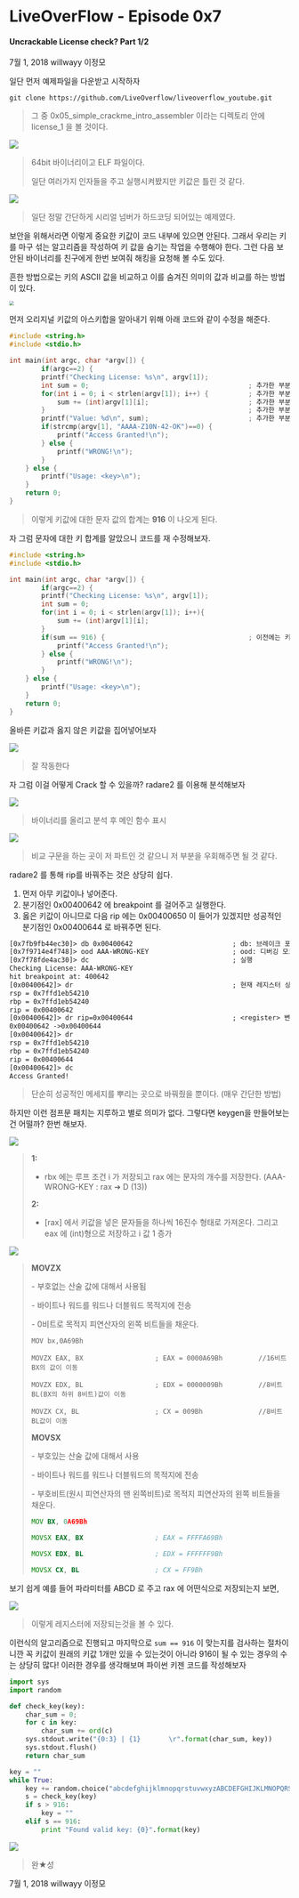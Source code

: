 # LiveOverFlow - Episode 0x7

#### Uncrackable License check? 	Part 1/2

7월 1, 2018 willwayy 이정모



일단 먼저 예제파일을 다운받고 시작하자

```
git clone https://github.com/LiveOverflow/liveoverflow_youtube.git
```

> 그 중 0x05_simple_crackme_intro_assembler 이라는 디렉토리 안에 license_1 을 볼 것이다.



<img src="https://user-images.githubusercontent.com/24206298/42133816-eab1fd16-7d6a-11e8-8c01-3f6f72bb8743.png" style="zoom:100%" />

> 64bit 바이너리이고 ELF 파일이다. 
>
> 일단 여러가지 인자들을 주고 실행시켜봤지만 키값은 틀린 것 같다.



<img src="https://user-images.githubusercontent.com/24206298/42133823-0ce62c5e-7d6b-11e8-8b0b-a570dc96bfe6.png" style="zoom:0%" />

> 일단 정말 간단하게 시리얼 넘버가 하드코딩 되어있는 예제였다.



보안을 위해서라면 이렇게 중요한 키값이 코드 내부에 있으면 안된다. 그래서 우리는 키를 마구 섞는 알고리즘을 작성하여 키 값을 숨기는 작업을 수행해야 한다. 그런 다음 보안된 바이너리를 친구에게 한번 보여줘 해킹을 요청해 볼 수도 있다.

흔한 방법으로는 키의 ASCII 값을 비교하고 이를 숨겨진 의미의 값과 비교를 하는 방법이 있다. 

<img src="https://user-images.githubusercontent.com/24206298/42133825-1a9c3122-7d6b-11e8-872e-3a4f000f6b98.png" style="zoom:50%"/>



먼저 오리지널 키값의 아스키합을 알아내기 위해 아래 코드와 같이 수정을 해준다.

```c
#include <string.h>
#include <stdio.h>

int main(int argc, char *argv[]) {
        if(argc==2) {
		printf("Checking License: %s\n", argv[1]);
		int sum = 0;										; 추가한 부분
		for(int i = 0; i < strlen(argv[1]); i++) {			; 추가한 부분
			sum += (int)argv[1][i];							; 추가한 부분
		}													; 추가한 부분
		printf("Value: %d\n", sum);							; 추가한 부분
		if(strcmp(argv[1], "AAAA-Z10N-42-OK")==0) {
			printf("Access Granted!\n");
		} else {
			printf("WRONG!\n");
		}
	} else {
		printf("Usage: <key>\n");
	}
	return 0;
}
```

> 이렇게 키값에 대한 문자 값의 합계는 **916** 이 나오게 된다.



자 그럼 문자에 대한 키 합계를 알았으니 코드를 재 수정해보자.

```c
#include <string.h>
#include <stdio.h>

int main(int argc, char *argv[]) {
        if(argc==2) {
        printf("Checking License: %s\n", argv[1]);
        int sum = 0;
        for(int i = 0; i < strlen(argv[1]); i++){
            sum += (int)argv[1][i];
        }
        if(sum == 916) {									; 이전에는 키값이 하드코딩되어 있었다.
            printf("Access Granted!\n");
        } else {
            printf("WRONG!\n");
        }
    } else {
        printf("Usage: <key>\n");
    }
    return 0;
}
```



올바른 키값과 옳지 않은 키값을 집어넣어보자

<img src="https://user-images.githubusercontent.com/24206298/42133829-30d9e4ac-7d6b-11e8-9929-592bfa5f2461.png" style="zoom:0%" />

> 잘 작동한다



자 그럼 이걸 어떻게 Crack 할 수 있을까? radare2 를 이용해 분석해보자

<img src="https://user-images.githubusercontent.com/24206298/42133837-49a4b264-7d6b-11e8-8565-1441afa9a335.png" style="zoom:0%" />

> 바이너리를 올리고 분석 후 메인 함수 표시



<img src="https://user-images.githubusercontent.com/24206298/42133838-49ce57a4-7d6b-11e8-910d-2b954b3ec2bb.png" style="zoom:00%" />

> 비교 구문을 하는 곳이 저 파트인 것 같으니 저 부분을 우회해주면 될 것 같다.



radare2 를 통해 rip를 바꿔주는 것은 상당히 쉽다.

1. 먼저 아무 키값이나 넣어준다.
2. 분기점인 0x00400642 에 breakpoint 를 걸어주고 실행한다.
3. 옳은 키값이 아니므로 다음 rip 에는 0x00400650 이 들어가 있겠지만 성공적인 분기점인 0x00400644 로 바꿔주면 된다.

```tex
[0x7fb9fb44ec30]> db 0x00400642							; db: 브레이크 포인트
[0x7f9714e4f748]> ood AAA-WRONG-KEY						; ood: 디버깅 모드 
[0x7f78fde4ac30]> dc									; 실행
Checking License: AAA-WRONG-KEY
hit breakpoint at: 400642
[0x00400642]> dr										; 현재 레지스터 상태보기
rsp = 0x7ffd1eb54210
rbp = 0x7ffd1eb54240
rip = 0x00400642
[0x00400642]> dr rip=0x00400644							; <register> 변경
0x00400642 ->0x00400644
[0x00400642]> dr
rsp = 0x7ffd1eb54210
rbp = 0x7ffd1eb54240
rip = 0x00400644
[0x00400642]> dc
Access Granted!
```

> 단순히 성공적인 메세지를 뿌리는 곳으로 바꿔줬을 뿐이다. (매우 간단한 방법)



하지만 이런 점프문 패치는 지루하고 별로 의미가 없다. 그렇다면 keygen을 만들어보는건 어떨까? 한번 해보자.

<img src="https://user-images.githubusercontent.com/24206298/42133833-48fb3400-7d6b-11e8-912d-a4da19fbcea1.png" style="zoom:100%" />

> **1:**
>
> - rbx 에는 루프 조건 i 가 저장되고 rax 에는 문자의 개수를 저장한다. (AAA-WRONG-KEY : rax ➔ D (13))
>
> **2:**
>
> - [rax] 에서 키값을 넣은 문자들을 하나씩 16진수 형태로 가져온다. 그리고 eax 에 (int)형으로 저장하고 i 값 1 증가



<img src="https://user-images.githubusercontent.com/24206298/42133835-4950a034-7d6b-11e8-87e2-a59ea335e756.png" style="zoom:0%" />

> **MOVZX**
>
> \- 부호없는 산술 값에 대해서 사용됨
>
> \- 바이트나 워드를 워드나 더블워드 목적지에 전송
>
> \- 0비트로 목적지 피연산자의 왼쪽 비트들을 채운다.
>
> ```assembly
> MOV bx,0A69Bh
> 
> MOVZX EAX, BX                  ; EAX = 0000A69Bh         //16비트 BX의 값이 이동
> 
> MOVZX EDX, BL                  ; EDX = 0000009Bh         //8비트 BL(BX의 하위 8비트)값이 이동
> 
> MOVZX CX, BL                   ; CX = 009Bh              //8비트 BL값이 이동
> ```
>
> **MOVSX**
>
> \- 부호있는 산술 값에 대해서 사용
>
> \- 바이트나 워드를 워드나 더블워드의 목적지에 전송
>
> \- 부호비트(원시 피연산자의 맨 왼쪽비트)로 목적지 피연산자의 왼쪽 비트들을 채운다.
>
> ```asm
> MOV BX, 0A69Bh
> 
> MOVSX EAX, BX                  ; EAX = FFFFA69Bh
> 
> MOVSX EDX, BL                  ; EDX = FFFFFF9Bh
> 
> MOVSX CX, BL                   ; CX = FF9Bh
> ```
>
> 



보기 쉽게 예를 들어 파라미터를 ABCD 로 주고 rax 에 어떤식으로 저장되는지 보면,

<img src="https://user-images.githubusercontent.com/24206298/42133836-497ae8e4-7d6b-11e8-922d-0b3bb698b165.png" style="zoom:00%" />

> 이렇게 레지스터에 저장되는것을 볼 수 있다.



이런식의 알고리즘으로 진행되고 마지막으로 `sum == 916` 이 맞는지를 검사하는 절차이니깐 꼭 키값이 원래의 키값 1개만 있을 수 있는것이 아니라 916이 될 수 있는 경우의 수는 상당히 많다! 이러한 경우를 생각해보며 파이썬 키젠 코드를 작성해보자



```python
import sys
import random

def check_key(key):
	char_sum = 0;
	for c in key:
		char_sum += ord(c)
	sys.stdout.write("{0:3} | {1}		\r".format(char_sum, key))
	sys.stdout.flush()
	return char_sum

key = ""
while True:
	key += random.choice("abcdefghijklmnopqrstuvwxyzABCDEFGHIJKLMNOPQRSTUVWXYZ1234567890_")
	s = check_key(key)
	if s > 916:
		key = ""
	elif s == 916:
		print "Found valid key: {0}".format(key)
```

> 





<img src="https://user-images.githubusercontent.com/24206298/42133834-49272100-7d6b-11e8-969f-6c5d657c04b6.png" style="zoom:0%" />

> 완★성



7월 1, 2018 willwayy 이정모
